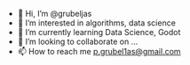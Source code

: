 - 👋 Hi, I’m @grubeljas
- 👀 I’m interested in algorithms, data science
- 🌱 I’m currently learning Data Science, Godot
- 💞️ I’m looking to collaborate on ...
- 📫 How to reach me p.grubel1as@gmail.com
